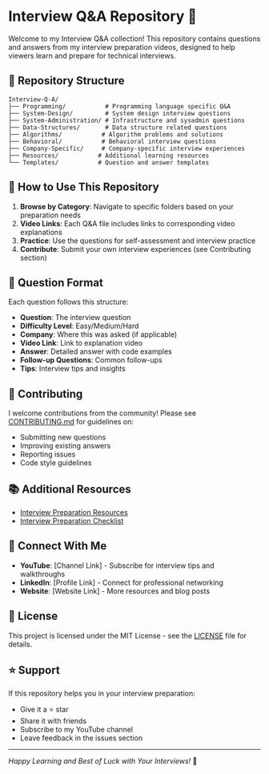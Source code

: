 # Interview Q&A Repository 🎥

Welcome to my Interview Q&A collection! This repository contains questions and answers from my interview
preparation videos, designed to help viewers learn and prepare for technical interviews.

## 📁 Repository Structure

```text
Interview-Q-A/
├── Programming/           # Programming language specific Q&A
├── System-Design/         # System design interview questions
├── System-Administration/ # Infrastructure and sysadmin questions
├── Data-Structures/       # Data structure related questions
├── Algorithms/           # Algorithm problems and solutions
├── Behavioral/           # Behavioral interview questions
├── Company-Specific/     # Company-specific interview experiences
├── Resources/           # Additional learning resources
└── Templates/           # Question and answer templates
```

## 🎯 How to Use This Repository

1. **Browse by Category**: Navigate to specific folders based on your preparation needs
2. **Video Links**: Each Q&A file includes links to corresponding video explanations
3. **Practice**: Use the questions for self-assessment and interview practice
4. **Contribute**: Submit your own interview experiences (see Contributing section)

## 📝 Question Format

Each question follows this structure:

- **Question**: The interview question
- **Difficulty Level**: Easy/Medium/Hard
- **Company**: Where this was asked (if applicable)
- **Video Link**: Link to explanation video
- **Answer**: Detailed answer with code examples
- **Follow-up Questions**: Common follow-ups
- **Tips**: Interview tips and insights

## 🤝 Contributing

I welcome contributions from the community! Please see [CONTRIBUTING.md](CONTRIBUTING.md) for guidelines on:

- Submitting new questions
- Improving existing answers
- Reporting issues
- Code style guidelines

## 📚 Additional Resources

- [Interview Preparation Resources](Resources/README.md)
- [Interview Preparation Checklist](Resources/preparation-checklist.md)

## 🔗 Connect With Me

- **YouTube**: [Channel Link] - Subscribe for interview tips and walkthroughs
- **LinkedIn**: [Profile Link] - Connect for professional networking
- **Website**: [Website Link] - More resources and blog posts

## 📄 License

This project is licensed under the MIT License - see the [LICENSE](LICENSE) file for details.

## ⭐ Support

If this repository helps you in your interview preparation:

- Give it a ⭐ star
- Share it with friends
- Subscribe to my YouTube channel
- Leave feedback in the issues section

---

*Happy Learning and Best of Luck with Your Interviews!* 🚀

